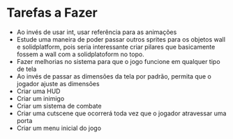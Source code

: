 # Tarefas a Fazer
*  Ao invés de usar int, usar referência para as animações
* Estude uma maneira de poder passar outros sprites para os objetos wall e solidplatform, pois seria interessante criar pilares que basicamente fossem a wall com a solidplatoform no topo.
* Fazer melhorias no sistema para que o jogo funcione em qualquer tipo de tela
* Ao invés de passar as dimensões da tela por padrão, permita que o jogador ajuste as dimensões
* Criar uma HUD
* Criar um inimigo
* Criar um sistema de combate
* Criar uma cutscene que ocorrerá toda vez que o jogador atravessar uma porta
* Criar um menu inicial do jogo




